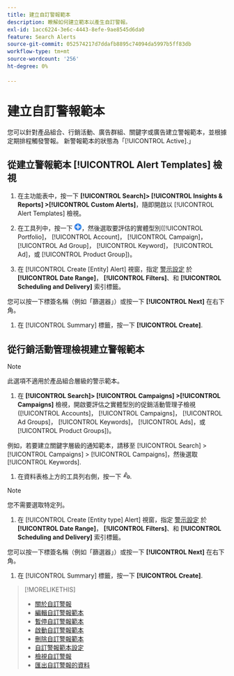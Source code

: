 ```yaml
---
title: 建立自訂警報範本
description: 瞭解如何建立範本以產生自訂警報。
exl-id: 1acc6224-3e6c-4443-8efe-9ae8545d6da0
feature: Search Alerts
source-git-commit: 052574217d7ddafb8895c74094da5997b5ff83db
workflow-type: tm+mt
source-wordcount: '256'
ht-degree: 0%

---
```


# 建立自訂警報範本

您可以針對產品組合、行銷活動、廣告群組、關鍵字或廣告建立警報範本，並根據定期排程觸發警報。 新警報範本的狀態為「[!UICONTROL Active].」

## 從建立警報範本 [!UICONTROL Alert Templates] 檢視

1. 在主功能表中，按一下 **[!UICONTROL Search]> [!UICONTROL Insights & Reports] >[!UICONTROL Custom Alerts]**，隨即開啟以 [!UICONTROL Alert Templates] 檢視。

1. 在工具列中，按一下 ![建立](/help/search-social-commerce/assets/add.png "建立")，然後選取要評估的實體型別([!UICONTROL Portfolio]， [!UICONTROL Account]， [!UICONTROL Campaign]， [!UICONTROL Ad Group]， [!UICONTROL Keyword]， [!UICONTROL Ad]，或 [!UICONTROL Product Group])。

1. 在 [!UICONTROL Create \[Entity\] Alert] 視窗，指定 [警示設定](alert-template-settings.md) 於 **[!UICONTROL Date Range]**， **[!UICONTROL Filters]**、和 **[!UICONTROL Scheduling and Delivery]** 索引標籤。

您可以按一下標簽名稱（例如「篩選器」）或按一下 **[!UICONTROL Next]** 在右下角。

1. 在 [!UICONTROL Summary] 標籤，按一下 **[!UICONTROL Create]**.

## 從行銷活動管理檢視建立警報範本

>[!NOTE]
>
>此選項不適用於產品組合層級的警示範本。

1. 在 **[!UICONTROL Search]> [!UICONTROL Campaigns] >[!UICONTROL Campaigns]** 檢視，開啟要評估之實體型別的促銷活動管理子檢視([!UICONTROL Accounts]， [!UICONTROL Campaigns]， [!UICONTROL Ad Groups]， [!UICONTROL Keywords]， [!UICONTROL Ads]，或 [!UICONTROL Product Groups])。

例如，若要建立關鍵字層級的通知範本，請移至 [!UICONTROL Search] > [!UICONTROL Campaigns] > [!UICONTROL Campaigns]，然後選取 [!UICONTROL Keywords].

1. 在資料表格上方的工具列右側，按一下 ![建立警報](/help/search-social-commerce/assets/add-alert.png "建立警報").

>[!NOTE]
>
>您不需要選取特定列。

1. 在 [!UICONTROL Create \[Entity type\] Alert] 視窗，指定 [警示設定](alert-template-settings.md) 於 **[!UICONTROL Date Range]**， **[!UICONTROL Filters]**、和 **[!UICONTROL Scheduling and Delivery]** 索引標籤。

您可以按一下標簽名稱（例如「篩選器」）或按一下 **[!UICONTROL Next]** 在右下角。

1. 在 [!UICONTROL Summary] 標籤，按一下 **[!UICONTROL Create]**.

>[!MORELIKETHIS]
>
>* [關於自訂警報](alert-about.md)
>* [編輯自訂警報範本](alert-template-edit.md)
>* [暫停自訂警報範本](alert-template-pause.md)
>* [啟動自訂警報範本](alert-template-activate.md)
>* [刪除自訂警報範本](alert-template-delete.md)
>* [自訂警報範本設定](alert-template-settings.md)
>* [檢視自訂警報](alert-view.md)
>* [匯出自訂警報的資料](alert-export-data.md)
